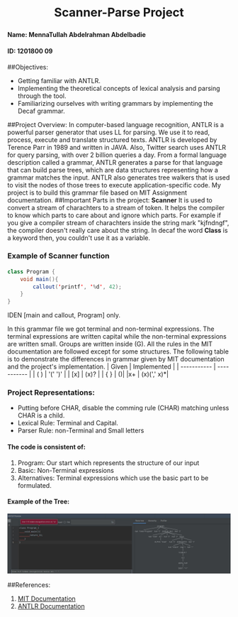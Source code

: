 <p style="text-align: center; font-size:20pt;"> <strong> Scanner-Parse Project </strong></p>

#### Name: MennaTullah Abdelrahman Abdelbadie
#### ID: 1201800 09


##Objectives:
- Getting familiar with ANTLR.  
- Implementing the theoretical concepts of lexical analysis and parsing through the tool.
- Familiarizing ourselves with writing grammars by implementing the Decaf grammar.

##Project Overview: 
In computer-based language recognition, ANTLR is a powerful parser generator that uses LL for parsing. We use it to read, process, execute and translate structured texts. ANTLR is developed by Terence Parr in 1989 and written in JAVA. Also, Twitter search uses ANTLR for query parsing, with over 2 billion queries a day. From a formal language description called a grammar, ANTLR generates a parse for that language that can build parse trees, which are data structures representing how a grammar matches the input. ANTLR also generates tree walkers that is used to visit the nodes of those trees to execute application-specific code. My project is to build this grammar file based on MIT Assignment documentation. 
##Important Parts in the project:
**Scanner**
It is used to convert a stream of charachters to a stream of token. It helps the compiler to know which parts to care about and ignore which parts. For example if you give a compiler stream of charachters inside the string mark "kjfndngf", the compiler doesn't really care about the string. In decaf the word **Class** is a keyword then, you couldn't use it as a variable. 
<div style="page-break-after: always;"></div>

### Example of Scanner function
```java
class Program {
    void main(){
        callout('printf', '%d', 42); 
    }
}
```
IDEN [main and callout, Program] only. 

In this grammar file we got terminal and non-terminal expressions. The terminal expressions are written capital while the non-terminal expressions are written small. 
Groups are written inside (G). 
All the rules in the MIT documentation are followed except for some structures. 
The following table is to demonstrate the differences in grammar given by MIT documentation and the project's implementation.
| Given       | Implemented |
| ----------- | ----------- |
| ( )      | '('  ')'       |
| [x]   | (x)?        |
| { } | ()|
|x+ | (x)(',' x)*|

### Project Representations:
- Putting <fragment> before CHAR, disable the comming rule (CHAR) matching unless CHAR is a child. 
- Lexical Rule: Terminal  and Capital. 
- Parser Rule: non-Terminal and Small letters

<div style="page-break-after: always;"></div>


#### The code is consistent of:
1. Program: Our start which represents the structure of our input 
2. Basic: Non-Terminal expressions
3. Alternatives: Terminal expressions which use the basic part to be formulated. 

#### Example of the Tree:

![pic](/2.JPG)

##References: 
1. [MIT Documentation](#https://ocw.mit.edu/courses/electrical-engineering-and-computer-science/6-035-computer-language-engineering-spring-2010/projects/MIT6_035S10_decaf.pdf)
2. [ANTLR Documentation](#https://www.antlr.org/about.html)
